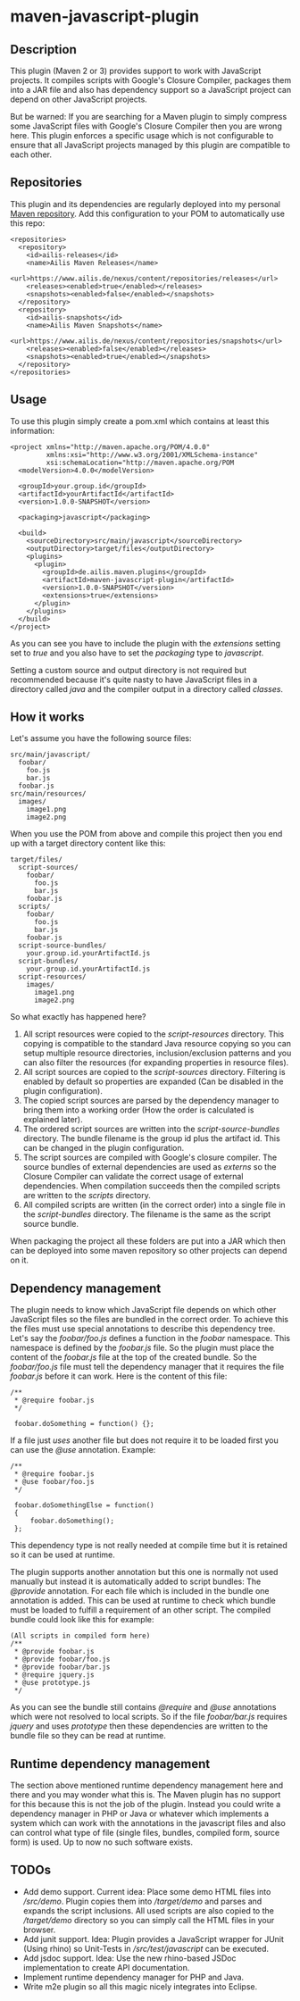 maven-javascript-plugin
=======================


Description
-----------

This plugin (Maven 2 or 3) provides support to work with JavaScript projects.
It compiles scripts with Google's Closure Compiler, packages them into a JAR
file and also has dependency support so a JavaScript project can depend on
other JavaScript projects.

But be warned: If you are searching for a Maven plugin to simply compress some
JavaScript files with Google's Closure Compiler then you are wrong here.
This plugin enforces a specific usage which is not configurable to ensure that
all JavaScript projects managed by this plugin are compatible to each other.


Repositories
------------

This plugin and its dependencies are regularly deployed into my personal
[Maven repository][1]. Add this configuration to your POM to automatically
use this repo:

    <repositories> 
      <repository>
        <id>ailis-releases</id> 
        <name>Ailis Maven Releases</name> 
        <url>https://www.ailis.de/nexus/content/repositories/releases</url> 
        <releases><enabled>true</enabled></releases>
        <snapshots><enabled>false</enabled></snapshots>
      </repository>
      <repository>
        <id>ailis-snapshots</id>
        <name>Ailis Maven Snapshots</name>
        <url>https://www.ailis.de/nexus/content/repositories/snapshots</url>
        <releases><enabled>false</enabled></releases>
        <snapshots><enabled>true</enabled></snapshots>
      </repository>
    </repositories>

  
Usage
-----

To use this plugin simply create a pom.xml which contains at least this
information:

    <project xmlns="http://maven.apache.org/POM/4.0.0"
             xmlns:xsi="http://www.w3.org/2001/XMLSchema-instance"
             xsi:schemaLocation="http://maven.apache.org/POM
      <modelVersion>4.0.0</modelVersion>
    
      <groupId>your.group.id</groupId>
      <artifactId>yourArtifactId</artifactId>
      <version>1.0.0-SNAPSHOT</version>

      <packaging>javascript</packaging>
    
      <build>
        <sourceDirectory>src/main/javascript</sourceDirectory>
        <outputDirectory>target/files</outputDirectory>
        <plugins>
          <plugin>
            <groupId>de.ailis.maven.plugins</groupId>
            <artifactId>maven-javascript-plugin</artifactId>
            <version>1.0.0-SNAPSHOT</version>
            <extensions>true</extensions>
          </plugin>
        </plugins>
      </build>
    </project>

As you can see you have to include the plugin with the *extensions* setting
set to *true* and you also have to set the *packaging* type to *javascript*.

Setting a custom source and output directory is not required but recommended
because it's quite nasty to have JavaScript files in a directory called
*java* and the compiler output in a directory called *classes*.


How it works
------------

Let's assume you have the following source files:

    src/main/javascript/
      foobar/
        foo.js
        bar.js
      foobar.js
    src/main/resources/
      images/
        image1.png
        image2.png
        
When you use the POM from above and compile this project then you end up with
a target directory content like this:

    target/files/
      script-sources/
        foobar/
          foo.js
          bar.js
        foobar.js
      scripts/
        foobar/
          foo.js
          bar.js
        foobar.js
      script-source-bundles/
        your.group.id.yourArtifactId.js
      script-bundles/
        your.group.id.yourArtifactId.js
      script-resources/
        images/
          image1.png
          image2.png
          
So what exactly has happened here? 

1. All script resources were copied to the *script-resources* directory. This
   copying is compatible to the standard Java resource copying so you can
   setup multiple resource directories, inclusion/exclusion patterns and you
   can also filter the resources (for expanding properties in resource files).
2. All script sources are copied to the *script-sources* directory. Filtering
   is enabled by default so properties are expanded (Can be disabled in the
   plugin configuration).
3. The copied script sources are parsed by the dependency manager to bring
   them into a working order (How the order is calculated is explained later).
4. The ordered script sources are written into the *script-source-bundles*
   directory. The bundle filename is the group id plus the artifact id. This
   can be changed in the plugin configuration. 
5. The script sources are compiled with Google's closure compiler. The
   source bundles of external dependencies are used as *externs* so the 
   Closure Compiler can validate the correct usage of external dependencies.
   When compilation succeeds then the compiled scripts are written to the
   *scripts* directory.
6. All compiled scripts are written (in the correct order) into a single
   file in the *script-bundles* directory. The filename is the same as
   the script source bundle.

When packaging the project all these folders are put into a JAR which then can
be deployed into some maven repository so other projects can depend on it.


Dependency management
---------------------

The plugin needs to know which JavaScript file depends on which other JavaScript
files so the files are bundled in the correct order. To achieve this the files
must use special annotations to describe this dependency tree.
Let's say the *foobar/foo.js* defines a function in the *foobar* namespace.
This namespace is defined by the *foobar.js* file. So the plugin must place
the content of the *foobar.js* file at the top of the created bundle. So the
*foobar/foo.js* file must tell the dependency manager that it requires the
file *foobar.js* before it can work. Here is the content of this file:

    /**
     * @require foobar.js
     */
     
     foobar.doSomething = function() {};
     
If a file just *uses* another file but does not require it to be loaded first
you can use the *@use* annotation. Example:

    /**
     * @require foobar.js
     * @use foobar/foo.js
     */
     
     foobar.doSomethingElse = function()
     {
         foobar.doSomething();
     };     

This dependency type is not really needed at compile time but it is retained
so it can be used at runtime. 

The plugin supports another annotation but this one is normally not used 
manually but instead it is automatically added to script bundles: The *@provide*
annotation. For each file which is included in the bundle one annotation is
added. This can be used at runtime to check which bundle must be loaded to
fulfill a requirement of an other script. The compiled bundle could look like
this for example:

    (All scripts in compiled form here)
    /**
     * @provide foobar.js
     * @provide foobar/foo.js
     * @provide foobar/bar.js
     * @require jquery.js
     * @use prototype.js
     */  
     
As you can see the bundle still contains *@require* and *@use* annotations
which were not resolved to local scripts. So if the file *foobar/bar.js*
requires *jquery* and uses *prototype* then these dependencies are written to
the bundle file so they can be read at runtime.


Runtime dependency management
-----------------------------

The section above mentioned runtime dependency management here and there and
you may wonder what this is. The Maven plugin has no support for this because
this is not the job of the plugin. Instead you could write a dependency
manager in PHP or Java or whatever which implements a system which can work
with the annotations in the javascript files and also can control what type
of file (single files, bundles, compiled form, source form) is used. Up to now
no such software exists.


TODOs
-----

* Add demo support. Current idea: Place some demo HTML files into */src/demo*.
  Plugin copies them into */target/demo* and parses and expands the script
  inclusions. All used scripts are also copied to the */target/demo* directory
  so you can simply call the HTML files in your browser.
* Add junit support. Idea: Plugin provides a JavaScript wrapper for JUnit
  (Using rhino) so Unit-Tests in */src/test/javascript* can be executed.
* Add jsdoc support. Idea: Use the new rhino-based JSDoc implementation to
  create API documentation.
* Implement runtime dependency manager for PHP and Java.
* Write m2e plugin so all this magic nicely integrates into Eclipse. 

[1]: https://www.ailis.de/nexus/content/repositories/ "Ailis Maven Repository"
